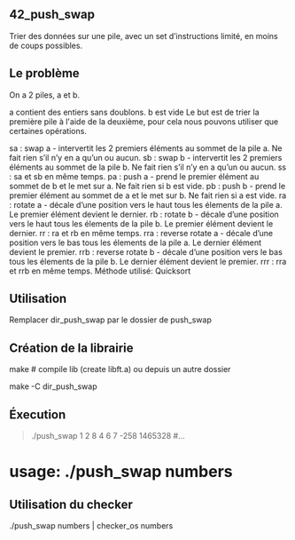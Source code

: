 42_push_swap
----------

Trier des données sur une pile, avec un set d’instructions limité, en moins de coups possibles.

Le problème
----------

On a 2 piles, a et b.

a contient des entiers sans doublons.
b est vide
Le but est de trier la première pile à l'aide de la deuxième, pour cela nous pouvons utiliser que certaines opérations.

sa : swap a - intervertit les 2 premiers éléments au sommet de la pile a. Ne fait rien s’il n’y en a qu’un ou aucun.
sb : swap b - intervertit les 2 premiers éléments au sommet de la pile b. Ne fait rien s’il n’y en a qu’un ou aucun.
ss : sa et sb en même temps.
pa : push a - prend le premier élément au sommet de b et le met sur a. Ne fait rien si b est vide.
pb : push b - prend le premier élément au sommet de a et le met sur b. Ne fait rien si a est vide.
ra : rotate a - décale d’une position vers le haut tous les élements de la pile a. Le premier élément devient le dernier.
rb : rotate b - décale d’une position vers le haut tous les élements de la pile b. Le premier élément devient le dernier.
rr : ra et rb en même temps.
rra : reverse rotate a - décale d’une position vers le bas tous les élements de la pile a. Le dernier élément devient le premier.
rrb : reverse rotate b - décale d’une position vers le bas tous les élements de la pile b. Le dernier élément devient le premier.
rrr : rra et rrb en même temps.
Méthode utilisé: Quicksort

Utilisation
----------

Remplacer dir_push_swap par le dossier de push_swap

Création de la librairie
----------

make # compile lib (create libft.a)
ou depuis un autre dossier

make -C dir_push_swap

Éxecution
----------

>./push_swap 1 2 8 4 6 7 -258 1465328 #...
# usage: ./push_swap numbers

Utilisation du checker
----------
./push_swap numbers | checker_os numbers
